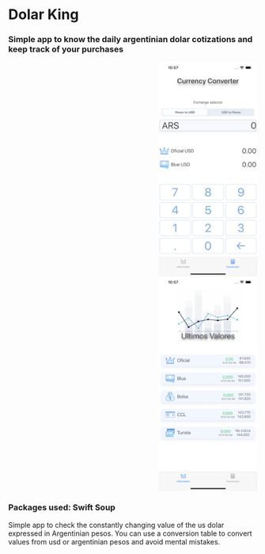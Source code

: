 #  Dolar King

### Simple app to know the daily argentinian dolar cotizations and keep track of your purchases

<div class="row">
  <div class="column">
    <img src="CurrencyConverterScreenOk.png" width=200 style="float: right;" />
  </div>
  <div class="column">
    <img src="MainScreenOK.png" width=200 style="float: right;" />
  </div>
</div>

### Packages used: Swift Soup

Simple app to check the constantly changing value of the us dolar expressed in Argentinian pesos.
You can use a conversion table to convert values from usd or argentinian pesos and avoid mental mistakes.


